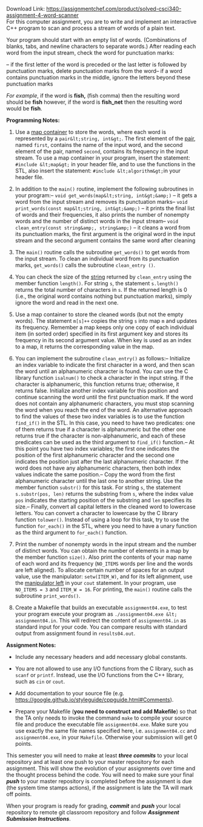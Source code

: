 Download Link: https://assignmentchef.com/product/solved-csci340-assignment-4-word-scanner
<br>
For this computer assignment, you are to write and implement an interactive C++ program to scan and process a stream of words of a plain text.

Your program should start with an empty list of words. (Combinations of blanks, tabs, and newline characters to separate words.) After reading each word from the input stream, check the word for punctuation marks:

– if the first letter of the word is preceded or the last letter is followed by punctuation marks, delete punctuation marks from the word– if a word contains punctuation marks in the middle, ignore the letters beyond these punctuation marks

*For example*, if the word is **fish,** (fish comma) then the resulting word should be **fish** however, if the word is **fish_net** then the resulting word would be **fish**.

**Programming Notes:**

1. Use a [map container](http://www.cplusplus.com/reference/map/map/) to store the words, where each word is represented by a `pair&lt;string, int&gt;`. The first element of the [pair](http://www.cplusplus.com/reference/utility/pair/?kw=pair), named `first`, contains the name of the input word, and the second element of the pair, named `second`, contains its frequency in the input stream. To use a map container in your program, insert the statement: `#include &lt;map&gt;` in your header file, and to use the functions in the STL, also insert the statement: `#include &lt;algorithm&gt;`in your header file.

2. In addition to the `main()` routine, implement the following subroutines in your program:– `void get_words(map&lt;string, int&gt;&amp;)` – it gets a word from the input stream and removes its punctuation marks– `void print_words(const map&lt;string, int&gt;&amp;)` – it prints the final list of words and their frequencies, it also prints the number of nonempty words and the number of distinct words in the input stream– `void clean_entry(const string&amp;, string&amp;)` – it cleans a word from its punctuation marks, the first argument is the original word in the input stream and the second argument contains the same word after cleaning

3. The `main()` routine calls the subroutine `get_words()` to get words from the input stream. To clean an individual word from its punctuation marks, `get_words()` calls the subroutine `clean_entry ()`.

4. You can check the size of the [string](http://www.cplusplus.com/reference/string/string/?kw=string) returned by `clean_entry` using the member function `length()`. For string `s`, the statement `s.length()` returns the total number of characters in `s`. If the returned length is 0 (i.e., the original word contains nothing but punctuation marks), simply ignore the word and read in the next one.

5. Use a map container to store the cleaned words (but not the empty words). The statement `m[s]++` copies the string `s` into map `m` and updates its frequency. Remember a map keeps only one copy of each individual item (in sorted order) specified in its first argument key and stores its frequency in its second argument value. When key is used as an index to a map, it returns the corresponding value in the map.

6. You can implement the subroutine `clean_entry()` as follows:– Initialize an index variable to indicate the first character in a word, and then scan the word until an alphanumeric character is found. You can use the C library function `isalnum()` to check a character in the input string. If the character is alphanumeric, this function returns true; otherwise, it returns false. Initialize another index variable for this position and continue scanning the word until the first punctuation mark. If the word does not contain any alphanumeric characters, you must stop scanning the word when you reach the end of the word. An alternative approach to find the values of these two index variables is to use the function `find_if()` in the STL. In this case, you need to have two predicates: one of them returns true if a character is alphanumeric but the other one returns true if the character is non-alphanumeric, and each of these predicates can be used as the third argument to `find_if()` function.– At this point you have two index variables; the first one indicates the position of the first alphanumeric character and the second one indicates the position just after the last alphanumeric character. If the word does not have any alphanumeric characters, then both index values indicate the same position.– Copy the word from the first alphanumeric character until the last one to another string. Use the member function `substr()` for this task. For string `s`, the statement `s.substr(pos, len)` returns the substring from `s`, where the index value `pos` indicates the starting position of the substring and `len` specifies its size.– Finally, convert all capital letters in the cleaned word to lowercase letters. You can convert a character to lowercase by the C library function `tolower()`. Instead of using a loop for this task, try to use the function `for_each()` in the STL, where you need to have a unary function as the third argument to `for_each()` function.

7. Print the number of nonempty words in the input stream and the number of distinct words. You can obtain the number of elements in a map by the member function `size()`. Also print the contents of your map name of each word and its frequency (`NO_ITEMS` words per line and the words are left aligned). To allocate certain number of spaces for an output value, use the manipulator: `setw(ITEM_W)`, and for its left alignment, use the [manipulator left](http://www.cplusplus.com/reference/ios/left/) in your `cout` statement. In your program, use `NO_ITEMS = 3` and `ITEM_W = 16`. For printing, the `main()` routine calls the subroutine `print_words()`.

8. Create a Makefile that builds an executable `assignment04.exe`, to test your program execute your program as `./assignment04.exe &lt; assignment04.in`. This will redirect the content of `assignment04.in` as standard input for your code. You can compare results with standard output from assignment found in `results04.out`.

**Assignment Notes:**

* Include any necessary headers and add necessary global constants.

* You are not allowed to use any I/O functions from the C library, such as `scanf` or `printf`. Instead, use the I/O functions from the C++ library, such as `cin` or `cout`.

* Add documentation to your source file (e.g. https://google.github.io/styleguide/cppguide.html#Comments).

* Prepare your Makefile (**you need to construct and add Makefile**) so that the TA only needs to invoke the command `make` to compile your source file and produce the executable file `assignment04.exe`. Make sure you use exactly the same file names specified here, i.e. `assignment04.cc` and `assignment04.exe`, in your `Makefile`. Otherwise your submission will get 0 points.

This semester you will need to make at least ***three commits*** to your local repository and at least one push to your master repository for each assignment. This will show the evolution of your assignments over time and the thought process behind the code. You will need to make sure your final ***push*** to your master repository is completed before the assignment is due (the system time stamps actions), if the assignment is late the TA will mark off points.

When your program is ready for grading, ***commit*** and ***push*** your local repository to remote git classroom repository and follow _**Assignment Submission Instructions**_.